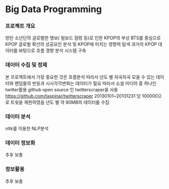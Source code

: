 # Big Data Programming 



### 프로젝트 개요
방탄 소년단의 글로벌한 행보( 빌보드 점령 등)로 인한 KPOP의 부상
BTS를 중심으로 KPOP 글로벌 확산의 성공요인 분석 및 KPOP에 미치는 영향력 탐색
과거의 KPOP 데이터를 바탕으로 흐름 경향 분석 시스템 구축

###  데이터 수집 및 정제
본 프로젝트에서 가장 중요한 것은 흐름분석
따라서 년도 별 차곡차곡 모을 수 있는 데이터와  팬덤들의 반응과 시시각각변화는 데이터가 필요
따라서 쇼셜 미디어 중 하나인 twitter활용 
github open source 인 twitterscraper을 사용
https://github.com/taspinar/twitterscraper
20130101~20131231 당 100000으로 트윗을 제한하였음
년도 별 약 80MB의 데이터를 수집

###  데이터 분석
nltk를 이용한 NLP분석

### 데이터 정보화
추후 보충

### 정보활용
추후 보충
